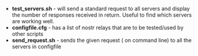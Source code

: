 

* **test_servers.sh** - will send a standard request to all servers and display the number of responses received in return. Useful to find which servers are working well. 
* **configfile.cfg**  - has a list of nostr relays that are to be tested/used by other scripts
* **send_request.sh** - sends the given request ( on command line) to all the servers in configfile

